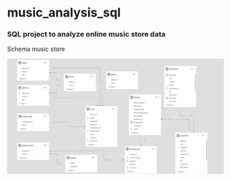 # music_analysis_sql

### SQL project to analyze online music store data

Schema music store

![schema](https://github.com/Blazeking2001/music_analysis_sql/blob/e5cea6c78df08aa23da7b9781de6d4e7266d98c4/schema.png)
